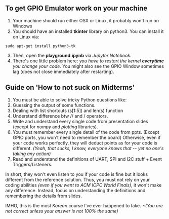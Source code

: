 ## To get GPIO Emulator work on your machine
1. Your machine should run either OSX or Linux, it probably won't run on Windows
2. You should have an installed **tkinter** library on python3. You can install it on Linux via:
```
sudo apt-get install python3-tk
```
3. Then, open the **playground.ipynb** via *Jupyter Notebook*.
4. There's one little problem here: *you have to restart the kernel **everytime** you change your code*. You might also see the
   GPIO Window sometimes lag (does not close immediately after restarting).
## Guide on 'How to not suck on Midterms'
1. You must be able to solve tricky Python questions like:
  1. Guessing the output of some functions.
  2. Dealing with list shortcuts (s[1:5]) and len(s) function
  3. Understand difference btw // and / operators.
  4. Write and understand every single code from presentation slides (except for *numpy* and *plotting* libraries).
2. You must remember every single detail of the code from ppts. (Except GPIO ports, you won't need to 
remember the board) Otherwise, even if your code works perfectly, they will deduct 
points as for your code is different. *(Yeah, that sucks, I know, everyone knows that -- yet no one's taking any action)*
3. Read and understand the definitions of UART, SPI and I2C stuff + Event Triggers/Listeners.

In short, they won't even listen to you if your code is fine but it looks different from the reference solution. Thus, you must not 
rely on your coding abilities *(even if you went to ACM ICPC World Finals)*, it won't make any difference. Instead, focus on
understanding the definitions and remembering the details from slides.

IMHO, this is the most *Korean* course I've ever happened to take. *~(You are not correct unless your answer is not 100% the same)*


